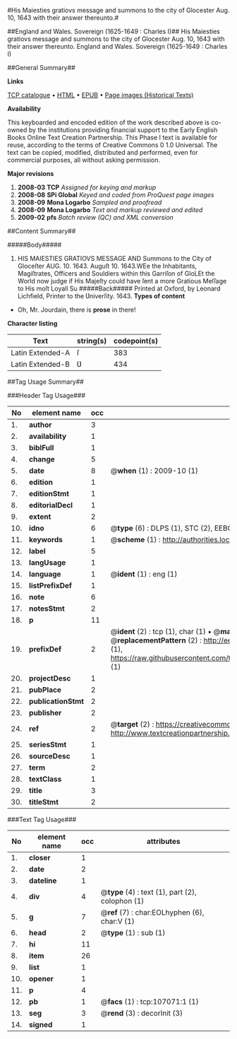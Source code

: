 #His Maiesties gratiovs message and summons to the city of Glocester Aug. 10, 1643 with their answer thereunto.#

##England and Wales. Sovereign (1625-1649 : Charles I)##
His Maiesties gratiovs message and summons to the city of Glocester Aug. 10, 1643 with their answer thereunto.
England and Wales. Sovereign (1625-1649 : Charles I)

##General Summary##

**Links**

[TCP catalogue](http://www.ota.ox.ac.uk/tcp/)  • 
[HTML](http://tei.it.ox.ac.uk/tcp/Texts-HTML/free/A31/A31921.html)  • 
[EPUB](http://tei.it.ox.ac.uk/tcp/Texts-EPUB/free/A31/A31921.epub) • 
[Page images (Historical Texts)](https://data.historicaltexts.jisc.ac.uk/view?pubId=eebo-18204607e&pageId=eebo-18204607e-107071-1)

**Availability**

This keyboarded and encoded edition of the
	       work described above is co-owned by the institutions
	       providing financial support to the Early English Books
	       Online Text Creation Partnership. This Phase I text is
	       available for reuse, according to the terms of Creative
	       Commons 0 1.0 Universal. The text can be copied,
	       modified, distributed and performed, even for
	       commercial purposes, all without asking permission.

**Major revisions**

1. __2008-03__ __TCP__ *Assigned for keying and markup*
1. __2008-08__ __SPi Global__ *Keyed and coded from ProQuest page images*
1. __2008-09__ __Mona Logarbo__ *Sampled and proofread*
1. __2008-09__ __Mona Logarbo__ *Text and markup reviewed and edited*
1. __2009-02__ __pfs__ *Batch review (QC) and XML conversion*

##Content Summary##

#####Body#####

1. HIS MAIESTIES GRATIOVS MESSAGE AND Summons to the City of Gloceſter AUG. 10. 1643.
Auguſt 10. 1643.WEe the Inhabitants, Magiſtrates, Officers and Souldiers within this Garriſon of GloLEt the World now judge if His Majeſty could have ſent a more Gratious Meſſage to His moſt Loyall Su
#####Back#####
Printed at Oxford, by Leonard Lichfield, Printer to the Ʋniverſity. 1643.
**Types of content**

  * Oh, Mr. Jourdain, there is **prose** in there!

**Character listing**


|Text|string(s)|codepoint(s)|
|---|---|---|
|Latin Extended-A|ſ|383|
|Latin Extended-B|Ʋ|434|

##Tag Usage Summary##

###Header Tag Usage###

|No|element name|occ|attributes|
|---|---|---|---|
|1.|__author__|3||
|2.|__availability__|1||
|3.|__biblFull__|1||
|4.|__change__|5||
|5.|__date__|8| @__when__ (1) : 2009-10 (1)|
|6.|__edition__|1||
|7.|__editionStmt__|1||
|8.|__editorialDecl__|1||
|9.|__extent__|2||
|10.|__idno__|6| @__type__ (6) : DLPS (1), STC (2), EEBO-CITATION (1), OCLC (1), VID (1)|
|11.|__keywords__|1| @__scheme__ (1) : http://authorities.loc.gov/ (1)|
|12.|__label__|5||
|13.|__langUsage__|1||
|14.|__language__|1| @__ident__ (1) : eng (1)|
|15.|__listPrefixDef__|1||
|16.|__note__|6||
|17.|__notesStmt__|2||
|18.|__p__|11||
|19.|__prefixDef__|2| @__ident__ (2) : tcp (1), char (1)  •  @__matchPattern__ (2) : ([0-9\-]+):([0-9IVX]+) (1), (.+) (1)  •  @__replacementPattern__ (2) : http://eebo.chadwyck.com/downloadtiff?vid=$1&page=$2 (1), https://raw.githubusercontent.com/textcreationpartnership/Texts/master/tcpchars.xml#$1 (1)|
|20.|__projectDesc__|1||
|21.|__pubPlace__|2||
|22.|__publicationStmt__|2||
|23.|__publisher__|2||
|24.|__ref__|2| @__target__ (2) : https://creativecommons.org/publicdomain/zero/1.0/ (1), http://www.textcreationpartnership.org/docs/. (1)|
|25.|__seriesStmt__|1||
|26.|__sourceDesc__|1||
|27.|__term__|2||
|28.|__textClass__|1||
|29.|__title__|3||
|30.|__titleStmt__|2||


###Text Tag Usage###

|No|element name|occ|attributes|
|---|---|---|---|
|1.|__closer__|1||
|2.|__date__|2||
|3.|__dateline__|1||
|4.|__div__|4| @__type__ (4) : text (1), part (2), colophon (1)|
|5.|__g__|7| @__ref__ (7) : char:EOLhyphen (6), char:V (1)|
|6.|__head__|2| @__type__ (1) : sub (1)|
|7.|__hi__|11||
|8.|__item__|26||
|9.|__list__|1||
|10.|__opener__|1||
|11.|__p__|4||
|12.|__pb__|1| @__facs__ (1) : tcp:107071:1 (1)|
|13.|__seg__|3| @__rend__ (3) : decorInit (3)|
|14.|__signed__|1||
